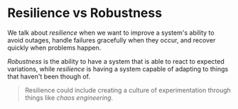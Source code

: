 # Resilience vs Robustness

We talk about *resilience* when we want to improve a system's ability to avoid outages, handle failures gracefully when they occur, and recover quickly when problems happen.

*Robustness* is the ability to have a system that is able to react to expected variations, while *resilience* is having a system capable of adapting to things that haven't been though of.

> Resilience could include creating a culture of experimentation through things like *chaos engineering*.

